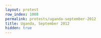 ```yaml
---
layout: protest
row_index: 1008
permalink: protests/uganda-september-2012
title: Uganda, September 2012
hidden: true
---
```

